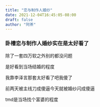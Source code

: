 ```yaml
---
title: "恋与制作人婚纱"
date: 2021-12-04T16:45:05-08:00
draft: false
author: "阿茶"
---
```


### 卧槽恋与制作人婚纱实在是太好看了

除了一套四万软之外别的都没问题

是好看到当场结婚的程度

我靠李泽言那套太好看了吧我傻了

前两天被主线刀成傻逼今天就被婚纱闪成傻逼

tmd是当场找个富婆的程度